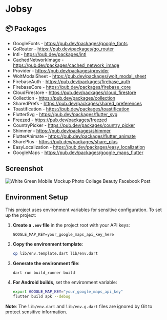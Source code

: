 # Jobsy

## :package: Packages
- GoogleFonts - https://pub.dev/packages/google_fonts
- GoRouter - https://pub.dev/packages/go_router
- Intl - https://pub.dev/packages/intl
- CachedNetworkImage - https://pub.dev/packages/cached_network_image
- Provider - https://pub.dev/packages/provider
- WoltModalSheet - https://pub.dev/packages/wolt_modal_sheet
- FirebaseAuth - https://pub.dev/packages/firebase_auth
- FirebaseCore - https://pub.dev/packages/firebase_core
- CloudFirestore - https://pub.dev/packages/cloud_firestore
- Collection - https://pub.dev/packages/collection
- SharedPrefs - https://pub.dev/packages/shared_preferences
- Toastification - https://pub.dev/packages/toastification
- FlutterSvg - https://pub.dev/packages/flutter_svg
- Freezed - https://pub.dev/packages/freezed
- CountryPicker - https://pub.dev/packages/country_picker
- Shimmer - https://pub.dev/packages/shimmer
- FlutterAnimate - https://pub.dev/packages/flutter_animate
- SharePlus - https://pub.dev/packages/share_plus
- EasyLocalization - https://pub.dev/packages/easy_localization
- GoogleMaps - https://pub.dev/packages/google_maps_flutter

## Screenshot
![White   Green Mobile Mockup Photo Collage Beauty Facebook Post](https://github.com/user-attachments/assets/2e9d8917-cf18-4dc1-9b8f-ae97e7ce85b0)

## Environment Setup

This project uses environment variables for sensitive configuration. To set up the project:

1. **Create a `.env` file** in the project root with your API keys:
   ```
   GOOGLE_MAP_KEY=your_google_maps_api_key_here
   ```

2. **Copy the environment template**:
   ```bash
   cp lib/env.template.dart lib/env.dart
   ```

3. **Generate the environment file**:
   ```bash
   dart run build_runner build
   ```

4. **For Android builds**, set the environment variable:
   ```bash
   export GOOGLE_MAP_KEY="your_google_maps_api_key"
   flutter build apk --debug
   ```

**Note**: The `lib/env.dart` and `lib/env.g.dart` files are ignored by Git to protect sensitive information.
